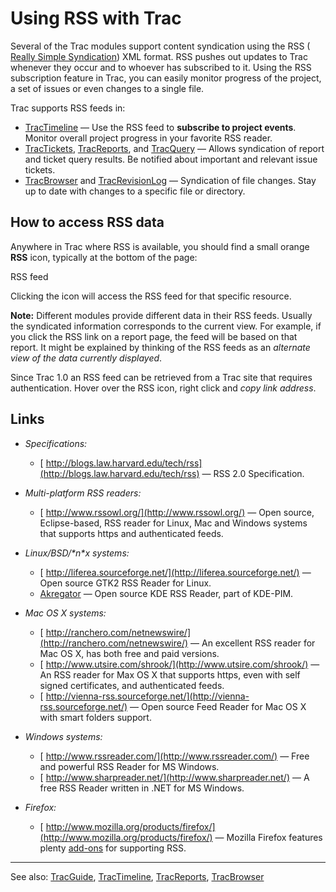 # Using RSS with Trac


Several of the Trac modules support content syndication using the RSS ([ Really Simple Syndication](http://en.wikipedia.org/wiki/RSS)) XML format. RSS pushes out updates to Trac whenever they occur and to whoever has subscribed to it. Using the RSS subscription feature in Trac, you can easily monitor progress of the project, a set of issues or even changes to a single file.


Trac supports RSS feeds in:

- [TracTimeline](trac-timeline) — Use the RSS feed to **subscribe to project events**. Monitor overall project progress in your favorite RSS reader.
- [TracTickets](trac-tickets), [TracReports](trac-reports), and [TracQuery](trac-query) — Allows syndication of report and ticket query results. Be notified about important and relevant issue tickets.
- [TracBrowser](trac-browser) and [TracRevisionLog](trac-revision-log) — Syndication of file changes. Stay up to date with changes to a specific file or directory.

## How to access RSS data


Anywhere in Trac where RSS is available, you should find a small orange **RSS** icon, typically at the bottom of the page:

RSS feed


Clicking the icon will access the RSS feed for that specific resource.

**Note:** Different modules provide different data in their RSS feeds. Usually the syndicated information corresponds to the current view. For example, if you click the RSS link on a report page, the feed will be based on that report. It might be explained by thinking of the RSS feeds as an *alternate view of the data currently displayed*.


Since Trac 1.0 an RSS feed can be retrieved from a Trac site that requires authentication. Hover over the RSS icon, right click and *copy link address*.

## Links

- *Specifications:*

  - [ http://blogs.law.harvard.edu/tech/rss](http://blogs.law.harvard.edu/tech/rss) — RSS 2.0 Specification.

- *Multi-platform RSS readers:*

  - [ http://www.rssowl.org/](http://www.rssowl.org/) — Open source, Eclipse-based, RSS reader for Linux, Mac and Windows systems that supports https and authenticated feeds.

- *Linux/BSD/\*n\*x systems:*

  - [ http://liferea.sourceforge.net/](http://liferea.sourceforge.net/) — Open source GTK2 RSS Reader for Linux.
  - [ Akregator](http://akregator.sourceforge.net/) — Open source KDE RSS Reader, part of KDE-PIM.

- *Mac OS X systems:*

  - [ http://ranchero.com/netnewswire/](http://ranchero.com/netnewswire/) — An excellent RSS reader for Mac OS X, has both free and paid versions.
  - [ http://www.utsire.com/shrook/](http://www.utsire.com/shrook/) — An RSS reader for Max OS X that supports https, even with self signed certificates, and authenticated feeds.
  - [ http://vienna-rss.sourceforge.net/](http://vienna-rss.sourceforge.net/) — Open source Feed Reader for Mac OS X with smart folders support.

- *Windows systems:*

  - [ http://www.rssreader.com/](http://www.rssreader.com/) — Free and powerful RSS Reader for MS Windows.
  - [ http://www.sharpreader.net/](http://www.sharpreader.net/) — A free RSS Reader written in .NET for MS Windows.

- *Firefox:*

  - [ http://www.mozilla.org/products/firefox/](http://www.mozilla.org/products/firefox/) — Mozilla Firefox features plenty [ add-ons](https://addons.mozilla.org/en-US/firefox/search/?q=rss&appver=&platform=) for supporting RSS.

---


See also: [TracGuide](trac-guide), [TracTimeline](trac-timeline), [TracReports](trac-reports), [TracBrowser](trac-browser)